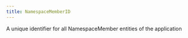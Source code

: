```yaml
---
title: NamespaceMemberID
---
```


A unique identifier for all NamespaceMember entities of the application
